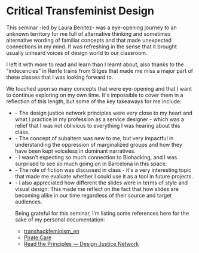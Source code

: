 # Critical Transfeminist Design

This seminar -led by Laura Benitez- was a eye-opening journey to an unknown territory for me full of alternative thinking and sometimes alternative wording of familiar concepts and that made unexpected connections in my mind. It was refreshing in the sense that it brought usually unheard voices of design world to our classroom.

I left it with more to read and learn than I learnt about, also thanks to the “indecencies” in Renfe trains from Sitges that made me miss a major part of these classes that I was looking forward to.

We touched upon so many concepts that were eye-opening and that I want to continue exploring on my own time. It's impossible to cover them in a reflection of this length, but some of the key takeaways for me include:
<ul>
<li>- The design justice network principles were very close to my heart and what I practice in my profession as a service designer - which was a relief that I was not oblivious to everything I was hearing about this class. </li>
<li>- The concept of subaltern was new to me, but very impactful in understanding the oppression of marginalized groups and how they have been kept voiceless in dominant narratives.</li>
<li>- I wasn’t expecting so much connection to Biohacking, and I was surprised to see so much going on in Barcelona in this space.</li>
<li>- The role of fiction was discussed in class - it's a very interesting topic that made me evaluate whether I could use it as a tool in future projects.</li>
<li>- I also appreciated how different the slides were in terms of style and visual design: This made me reflect on the fact that how slides are becoming alike in our time regardless of their source and target audiences.</li>

Being grateful for this seminar, I’m listing some references here for the sake of my personal documentation:

- [transhackfeminism_en](https://pechblenda.hotglue.me/?transhackfeminism_en)
- [Pirate Care](https://syllabus.pirate.care/)
- [Read the Principles — Design Justice Network](https://designjustice.org/read-the-principles)
